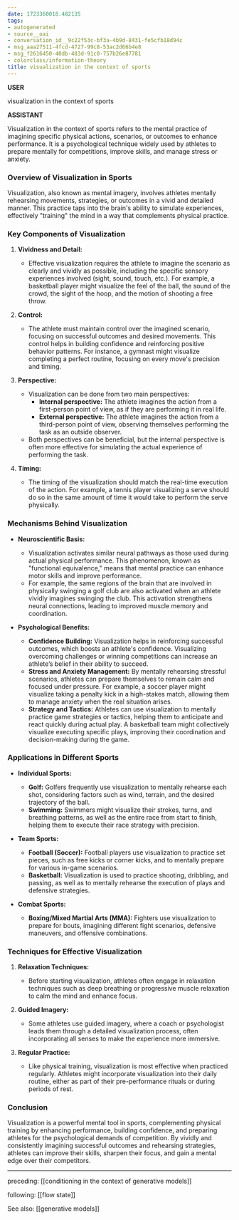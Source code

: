 ```yaml
---
date: 1723360018.482135
tags:
- autogenerated
- source__oai
- conversation_id__9c22f53c-bf3a-4b9d-8431-fe5cfb18d94c
- msg_aaa27511-4fcd-4727-99c8-53ac2d66b4e8
- msg_f2616450-40db-483d-91c0-757b26e87781
- colorclass/information-theory
title: visualization in the context of sports
---
```


**USER**

visualization in the context of sports


**ASSISTANT**

Visualization in the context of sports refers to the mental practice of imagining specific physical actions, scenarios, or outcomes to enhance performance. It is a psychological technique widely used by athletes to prepare mentally for competitions, improve skills, and manage stress or anxiety.

### Overview of Visualization in Sports

Visualization, also known as mental imagery, involves athletes mentally rehearsing movements, strategies, or outcomes in a vivid and detailed manner. This practice taps into the brain's ability to simulate experiences, effectively "training" the mind in a way that complements physical practice.

### Key Components of Visualization

1. **Vividness and Detail:**
   - Effective visualization requires the athlete to imagine the scenario as clearly and vividly as possible, including the specific sensory experiences involved (sight, sound, touch, etc.). For example, a basketball player might visualize the feel of the ball, the sound of the crowd, the sight of the hoop, and the motion of shooting a free throw.

2. **Control:**
   - The athlete must maintain control over the imagined scenario, focusing on successful outcomes and desired movements. This control helps in building confidence and reinforcing positive behavior patterns. For instance, a gymnast might visualize completing a perfect routine, focusing on every move's precision and timing.

3. **Perspective:**
   - Visualization can be done from two main perspectives:
     - **Internal perspective:** The athlete imagines the action from a first-person point of view, as if they are performing it in real life.
     - **External perspective:** The athlete imagines the action from a third-person point of view, observing themselves performing the task as an outside observer.
   - Both perspectives can be beneficial, but the internal perspective is often more effective for simulating the actual experience of performing the task.

4. **Timing:**
   - The timing of the visualization should match the real-time execution of the action. For example, a tennis player visualizing a serve should do so in the same amount of time it would take to perform the serve physically.

### Mechanisms Behind Visualization

- **Neuroscientific Basis:**
  - Visualization activates similar neural pathways as those used during actual physical performance. This phenomenon, known as "functional equivalence," means that mental practice can enhance motor skills and improve performance.
  - For example, the same regions of the brain that are involved in physically swinging a golf club are also activated when an athlete vividly imagines swinging the club. This activation strengthens neural connections, leading to improved muscle memory and coordination.

- **Psychological Benefits:**
  - **Confidence Building:** Visualization helps in reinforcing successful outcomes, which boosts an athlete's confidence. Visualizing overcoming challenges or winning competitions can increase an athlete’s belief in their ability to succeed.
  - **Stress and Anxiety Management:** By mentally rehearsing stressful scenarios, athletes can prepare themselves to remain calm and focused under pressure. For example, a soccer player might visualize taking a penalty kick in a high-stakes match, allowing them to manage anxiety when the real situation arises.
  - **Strategy and Tactics:** Athletes can use visualization to mentally practice game strategies or tactics, helping them to anticipate and react quickly during actual play. A basketball team might collectively visualize executing specific plays, improving their coordination and decision-making during the game.

### Applications in Different Sports

- **Individual Sports:**
  - **Golf:** Golfers frequently use visualization to mentally rehearse each shot, considering factors such as wind, terrain, and the desired trajectory of the ball.
  - **Swimming:** Swimmers might visualize their strokes, turns, and breathing patterns, as well as the entire race from start to finish, helping them to execute their race strategy with precision.

- **Team Sports:**
  - **Football (Soccer):** Football players use visualization to practice set pieces, such as free kicks or corner kicks, and to mentally prepare for various in-game scenarios.
  - **Basketball:** Visualization is used to practice shooting, dribbling, and passing, as well as to mentally rehearse the execution of plays and defensive strategies.

- **Combat Sports:**
  - **Boxing/Mixed Martial Arts (MMA):** Fighters use visualization to prepare for bouts, imagining different fight scenarios, defensive maneuvers, and offensive combinations.

### Techniques for Effective Visualization

1. **Relaxation Techniques:**
   - Before starting visualization, athletes often engage in relaxation techniques such as deep breathing or progressive muscle relaxation to calm the mind and enhance focus.

2. **Guided Imagery:**
   - Some athletes use guided imagery, where a coach or psychologist leads them through a detailed visualization process, often incorporating all senses to make the experience more immersive.

3. **Regular Practice:**
   - Like physical training, visualization is most effective when practiced regularly. Athletes might incorporate visualization into their daily routine, either as part of their pre-performance rituals or during periods of rest.

### Conclusion

Visualization is a powerful mental tool in sports, complementing physical training by enhancing performance, building confidence, and preparing athletes for the psychological demands of competition. By vividly and consistently imagining successful outcomes and rehearsing strategies, athletes can improve their skills, sharpen their focus, and gain a mental edge over their competitors.


---

preceding: [[conditioning in the context of generative models]]  


following: [[flow state]]

See also: [[generative models]]